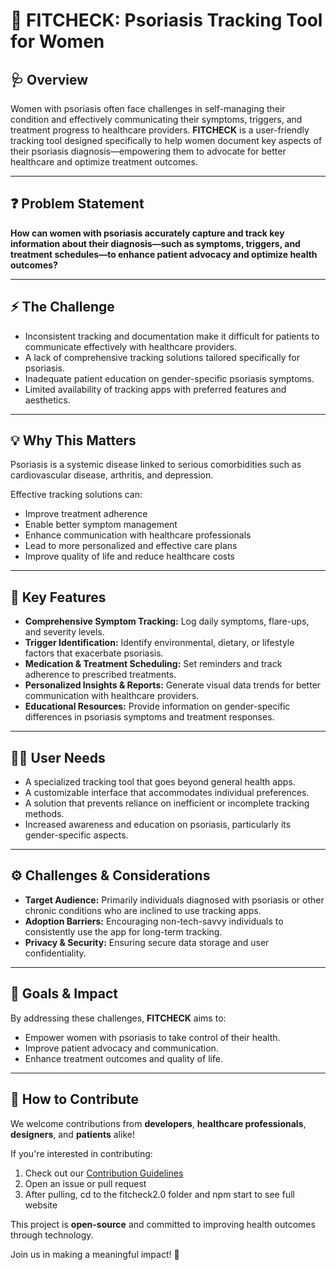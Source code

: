 # 💠 FITCHECK: Psoriasis Tracking Tool for Women

## 🩺 Overview

Women with psoriasis often face challenges in self-managing their condition and effectively communicating their symptoms, triggers, and treatment progress to healthcare providers.
**FITCHECK** is a user-friendly tracking tool designed specifically to help women document key aspects of their psoriasis diagnosis—empowering them to advocate for better healthcare and optimize treatment outcomes.

---

## ❓ Problem Statement

**How can women with psoriasis accurately capture and track key information about their diagnosis—such as symptoms, triggers, and treatment schedules—to enhance patient advocacy and optimize health outcomes?**

---

## ⚡ The Challenge

* Inconsistent tracking and documentation make it difficult for patients to communicate effectively with healthcare providers.
* A lack of comprehensive tracking solutions tailored specifically for psoriasis.
* Inadequate patient education on gender-specific psoriasis symptoms.
* Limited availability of tracking apps with preferred features and aesthetics.

---

## 💡 Why This Matters

Psoriasis is a systemic disease linked to serious comorbidities such as cardiovascular disease, arthritis, and depression.

Effective tracking solutions can:

* Improve treatment adherence
* Enable better symptom management
* Enhance communication with healthcare professionals
* Lead to more personalized and effective care plans
* Improve quality of life and reduce healthcare costs

---

## 🧩 Key Features

* **Comprehensive Symptom Tracking:** Log daily symptoms, flare-ups, and severity levels.
* **Trigger Identification:** Identify environmental, dietary, or lifestyle factors that exacerbate psoriasis.
* **Medication & Treatment Scheduling:** Set reminders and track adherence to prescribed treatments.
* **Personalized Insights & Reports:** Generate visual data trends for better communication with healthcare providers.
* **Educational Resources:** Provide information on gender-specific differences in psoriasis symptoms and treatment responses.

---

## 👩‍💻 User Needs

* A specialized tracking tool that goes beyond general health apps.
* A customizable interface that accommodates individual preferences.
* A solution that prevents reliance on inefficient or incomplete tracking methods.
* Increased awareness and education on psoriasis, particularly its gender-specific aspects.

---

## ⚙️ Challenges & Considerations

* **Target Audience:** Primarily individuals diagnosed with psoriasis or other chronic conditions who are inclined to use tracking apps.
* **Adoption Barriers:** Encouraging non-tech-savvy individuals to consistently use the app for long-term tracking.
* **Privacy & Security:** Ensuring secure data storage and user confidentiality.

---

## 🎯 Goals & Impact

By addressing these challenges, **FITCHECK** aims to:

* Empower women with psoriasis to take control of their health.
* Improve patient advocacy and communication.
* Enhance treatment outcomes and quality of life.

---

## 🤝 How to Contribute

We welcome contributions from **developers**, **healthcare professionals**, **designers**, and **patients** alike!

If you're interested in contributing:

1. Check out our [Contribution Guidelines](CONTRIBUTING.md)
2. Open an issue or pull request
3. After pulling, cd to the fitcheck2.0 folder and npm start to see full website

This project is **open-source** and committed to improving health outcomes through technology.

Join us in making a meaningful impact! 🌿

 
